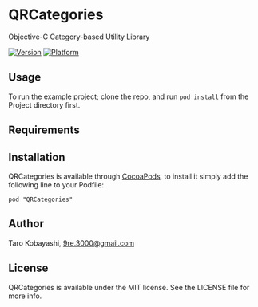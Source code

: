 # QRCategories

Objective-C Category-based Utility Library

[![Version](http://cocoapod-badges.herokuapp.com/v/QRCategories/badge.png)](http://cocoadocs.org/docsets/QRCategories)
[![Platform](http://cocoapod-badges.herokuapp.com/p/QRCategories/badge.png)](http://cocoadocs.org/docsets/QRCategories)

## Usage

To run the example project; clone the repo, and run `pod install` from the Project directory first.

## Requirements

## Installation

QRCategories is available through [CocoaPods](http://cocoapods.org), to install
it simply add the following line to your Podfile:

    pod "QRCategories"

## Author

Taro Kobayashi, 9re.3000@gmail.com

## License

QRCategories is available under the MIT license. See the LICENSE file for more info.
